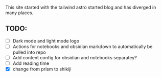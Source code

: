 This site started with the tailwind astro started blog and has diverged in many places.

## TODO:

- [ ] Dark mode and light mode logo
- [ ] Actions for notebooks and obsidian markdown to automatically be pulled into repo
- [ ] Add content config for obsidian and notebooks separatey?
- [ ] Add reading time
- [x] change from prism to shikiji
